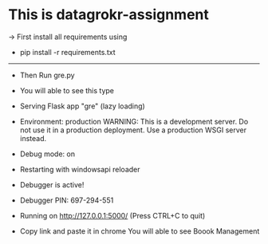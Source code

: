 # This is datagrokr-assignment
  -> First install all requirements using

   * pip install -r requirements.txt

   ------------------------------------


   * Then Run gre.py

   * You will able to see this type
  
   * Serving Flask app "gre" (lazy loading)
 * Environment: production
   WARNING: This is a development server. Do not use it in a production deployment.
   Use a production WSGI server instead.
 * Debug mode: on
 * Restarting with windowsapi reloader
 * Debugger is active!
 * Debugger PIN: 697-294-551
 * Running on http://127.0.0.1:5000/ (Press CTRL+C to quit)
  * Copy link and paste it in chrome You will able to see Boook Management
 
